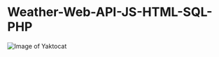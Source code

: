 # Weather-Web-API-JS-HTML-SQL-PHP

![Image of Yaktocat](https://github.com/sergiomsgoncalvs/Simulation-Cisco-Packet-Tracer-with-IoT-VLANs-DNS-EMAIL-HTTP-DHCP/blob/main/ciscopackettracer.png)
